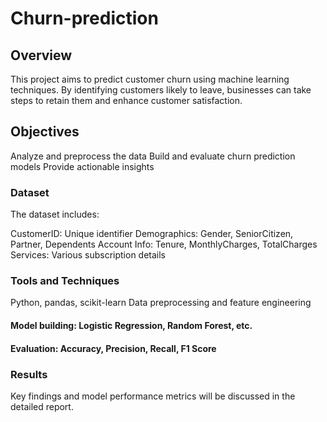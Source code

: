 # Churn-prediction
## Overview
This project aims to predict customer churn using machine learning techniques. By identifying customers likely to leave, businesses can take steps to retain them and enhance customer satisfaction.

## Objectives
Analyze and preprocess the data
Build and evaluate churn prediction models
Provide actionable insights
### Dataset
The dataset includes:

CustomerID: Unique identifier
Demographics: Gender, SeniorCitizen, Partner, Dependents
Account Info: Tenure, MonthlyCharges, TotalCharges
Services: Various subscription details
### Tools and Techniques
Python, pandas, scikit-learn
Data preprocessing and feature engineering
#### Model building: Logistic Regression, Random Forest, etc.
 #### Evaluation: Accuracy, Precision, Recall, F1 Score
### Results
Key findings and model performance metrics will be discussed in the detailed report.
